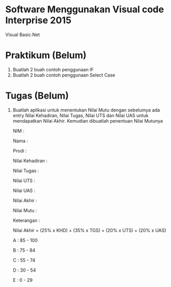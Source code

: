 # Software Menggunakan Visual code Interprise 2015
Visual Basic.Net

# Praktikum (Belum)
1. Buatlah 2 buah contoh penggunaan IF
2. Buatlah 2 buah contoh penggunaan Select Case

# Tugas (Belum)
1. Buatlah aplikasi untuk menentukan Nilai Mutu
   dengan sebelumya ada entry Nilai Kehadiran, Nilai Tugas, Nilai UTS dan Nilai UAS untuk mendapatkan
   Nilai Akhir. Kemudian dibuatlah penentuan Nilai Mutunya

   NIM : 
   
   Nama :
   
   Prodi :
   
   Nilai Kehadiran :
   
   Nilai Tugas :
   
   Nilai UTS :
   
   Nilai UAS :
   
   Nilai Akhir :
   
   Nilai Mutu :

   Keterangan :
   
   Nilai Akhir = (25% x KHD) + (35% x TGS) + (20% x UTS) + (20% x UAS)
  
   A : 85 - 100
   
   B : 75 - 84
   
   C : 55 - 74
   
   D : 30 - 54
   
   E : 0 - 29
   
